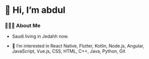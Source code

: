 # 👋 Hi, I’m abdul
<h3> 👨🏻‍💻 About Me </h3>

- Saudi living in Jedahh now.

- 👀 I’m interested in React Native, Flutter, Kotlin, Node.js, Angular, JavaScript, Vue.js, CSS, HTML, C++, Java, Python, Git
<!---
- 🌱 I’m currently learning ...
- 💞️ I’m looking to collaborate on ...
- 📫 How to reach me ...


abdulApp/abdulApp is a ✨ special ✨ repository because its `README.md` (this file) appears on your GitHub profile.
You can click the Preview link to take a look at your changes.
--->
